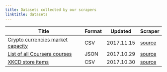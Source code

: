 ```yaml
---
title: Datasets collected by our scrapers
linktitle: datasets
---
```


| Title                                                       | Format | Updated    | Scraper |
|-------------------------------------------------------------|--------|------------|---------|
| [Crypto currencies market capacity](/data/n_market_cap.csv) | CSV    | 2017.11.15 | [source](/docs/examples/cryptocoinmarketcap/) |
| [List of all Coursera courses](/data/coursera_courses.json) | JSON   | 2017.10.29 | [source](/docs/examples/coursera_courses/) |
| [XKCD store items](/data/xkcd_store_items.csv)              | CSV    | 2017.10.30 | [source](/docs/examples/xkcd_store/) |
